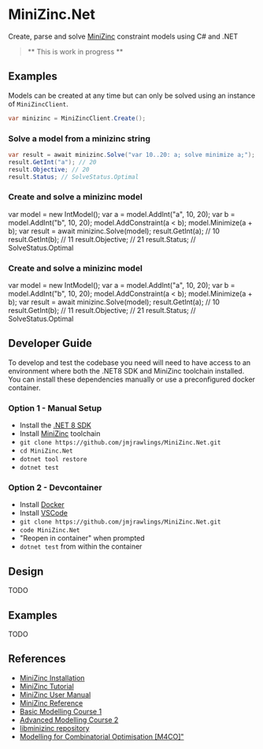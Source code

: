 # MiniZinc.Net

Create, parse and solve [MiniZinc](https://www.minizinc.org/) constraint models using C# and .NET

> ** This is work in progress **

## Examples

Models can be created at any time but can only be solved using an instance of `MiniZincClient`.

```csharp
var minizinc = MiniZincClient.Create();
```

### Solve a model from a minizinc string
```csharp
var result = await minizinc.Solve("var 10..20: a; solve minimize a;");
result.GetInt("a"); // 20
result.Objective; // 20
result.Status; // SolveStatus.Optimal
```

### Create and solve a minizinc model

var model = new IntModel();
var a = model.AddInt("a", 10, 20);
var b = model.AddInt("b", 10, 20);
model.AddConstraint(a < b);
model.Minimize(a + b);
var result = await minizinc.Solve(model);
result.GetInt(a); // 10
result.GetInt(b); // 11
result.Objective; // 21
result.Status; // SolveStatus.Optimal

### Create and solve a minizinc model

var model = new IntModel();
var a = model.AddInt("a", 10, 20);
var b = model.AddInt("b", 10, 20);
model.AddConstraint(a < b);
model.Minimize(a + b);
var result = await minizinc.Solve(model);
result.GetInt(a); // 10
result.GetInt(b); // 11
result.Objective; // 21
result.Status; // SolveStatus.Optimal







## Developer Guide 

To develop and test the codebase you need will need to have access to an environment where both the .NET8 SDK and MiniZinc toolchain installed.  You can install these dependencies manually or use a preconfigured docker container.

### Option 1 - Manual Setup

- Install the [.NET 8 SDK](https://dotnet.microsoft.com/en-us/download/dotnet/8.0) 
- Install [MiniZinc](https://www.minizinc.org/downloads/) toolchain
- `git clone https://github.com/jmjrawlings/MiniZinc.Net.git`
- `cd MiniZinc.Net`
- `dotnet tool restore`
- `dotnet test`
 

### Option 2 - Devcontainer

- Install [Docker](https://www.docker.com/)
- Install [VSCode](https://code.visualstudio.com/)
- `git clone https://github.com/jmjrawlings/MiniZinc.Net.git`
- `code MiniZinc.Net`
- "Reopen in container" when prompted
- `dotnet test` from within the container


## Design

TODO


## Examples

TODO


## References

- [MiniZinc Installation](https://www.minizinc.org/doc-latest/en/installation.html)
- [MiniZinc Tutorial](https://www.minizinc.org/doc-latest/en/part_2_tutorial.html)
- [MiniZinc User Manual](https://www.minizinc.org/doc-latest/en/part_3_user_manual.html)
- [MiniZinc Reference](https://www.minizinc.org/doc-latest/en/part_4_reference.html)
- [Basic Modelling Course 1](https://www.coursera.org/learn/basic-modeling)
- [Advanced Modelling Course 2](https://www.coursera.org/learn/advanced-modeling)
- [libminizinc repository](https://github.com/MiniZinc/libminizinc)
- [Modelling for Combinatorial Optimisation [M4CO]"](https://user.it.uu.se/~pierref/courses/COCP/slides/)